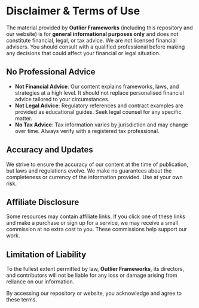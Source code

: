# Disclaimer & Terms of Use

The material provided by **Outlier Frameworks** (including this repository and our website) is for **general informational purposes only** and does not constitute financial, legal, or tax advice. We are not licensed financial advisers. You should consult with a qualified professional before making any decisions that could affect your financial or legal situation.

## No Professional Advice
- **Not Financial Advice**: Our content explains frameworks, laws, and strategies at a high level. It should not replace personalised financial advice tailored to your circumstances.
- **Not Legal Advice**: Regulatory references and contract examples are provided as educational guides. Seek legal counsel for any specific matter.
- **No Tax Advice**: Tax information varies by jurisdiction and may change over time. Always verify with a registered tax professional.

## Accuracy and Updates
We strive to ensure the accuracy of our content at the time of publication, but laws and regulations evolve. We make no guarantees about the completeness or currency of the information provided. Use at your own risk.

## Affiliate Disclosure
Some resources may contain affiliate links. If you click one of these links and make a purchase or sign up for a service, we may receive a small commission at no extra cost to you. These commissions help support our work.

## Limitation of Liability
To the fullest extent permitted by law, **Outlier Frameworks**, its directors, and contributors will not be liable for any loss or damage arising from reliance on our information.

By accessing our repository or website, you acknowledge and agree to these terms.
